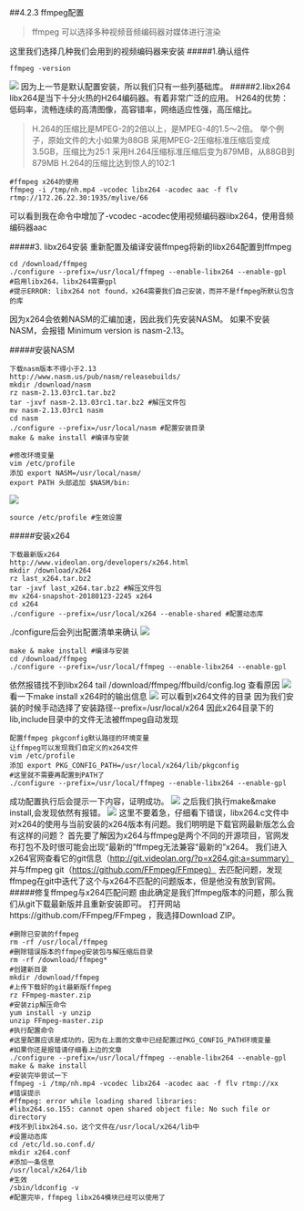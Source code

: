 ##4.2.3 ffmpeg配置
> ffmpeg 可以选择多种视频音频编码器对媒体进行渲染

这里我们选择几种我们会用到的视频编码器来安装
#####1.确认组件
```
ffmpeg -version
```
![](/assets/微信截图_20180124102624.png)
因为上一节是默认配置安装，所以我们只有一些列基础库。
#####2.libx264
libx264是当下十分火热的H264编码器。有着非常广泛的应用。
H264的优势：低码率，流畅连续的高清图像，高容错率，网络适应性强，高压缩比。

>H.264的压缩比是MPEG-2的2倍以上，是MPEG-4的1.5～2倍。
举个例子，原始文件的大小如果为88GB
采用MPEG-2压缩标准压缩后变成3.5GB，压缩比为25∶1
采用H.264压缩标准压缩后变为879MB，从88GB到879MB
H.264的压缩比达到惊人的102∶1

```
#ffmpeg x264的使用
ffmpeg -i /tmp/nh.mp4 -vcodec libx264 -acodec aac -f flv rtmp://172.26.22.30:1935/mylive/66

```
可以看到我在命令中增加了-vcodec -acodec使用视频编码器libx264，使用音频编码器aac

#####3. libx264安装
重新配置及编译安装ffmpeg将新的libx264配置到ffmpeg
```
cd /download/ffmpeg
./configure --prefix=/usr/local/ffmpeg --enable-libx264 --enable-gpl
#启用libx264，libx264需要gpl
#提示ERROR: libx264 not found，x264需要我们自己安装，而并不是ffmpeg所默认包含的库
```
因为x264会依赖NASM的汇编加速，因此我们先安装NASM。
如果不安装NASM，会报错 Minimum version is nasm-2.13。

#####安装NASM
```
下载nasm版本不得小于2.13
http://www.nasm.us/pub/nasm/releasebuilds/  
mkdir /download/nasm
rz nasm-2.13.03rc1.tar.bz2 
tar -jxvf nasm-2.13.03rc1.tar.bz2 #解压文件包
mv nasm-2.13.03rc1 nasm 
cd nasm
./configure --prefix=/usr/local/nasm #配置安装目录
make & make install #编译与安装

#修改环境变量
vim /etc/profile
添加 export NASM=/usr/local/nasm/
export PATH 头部追加 $NASM/bin: 
```
![](/assets/微信截图_20180124112101.png)
```
source /etc/profile #生效设置
```
#####安装x264

```
下载最新版x264
http://www.videolan.org/developers/x264.html  
mkdir /download/x264
rz last_x264.tar.bz2  
tar -jxvf last_x264.tar.bz2 #解压文件包
mv x264-snapshot-20180123-2245 x264 
cd x264
./configure --prefix=/usr/local/x264 --enable-shared #配置动态库
```
./configure后会列出配置清单来确认
![](/assets/微信截图_20180124112621.png) 

```
make & make install #编译与安装
cd /download/ffmpeg
./configure --prefix=/usr/local/ffmpeg --enable-libx264 --enable-gpl
```
依然报错找不到libx264
tail /download/ffmpeg/ffbuild/config.log 查看原因
![](/assets/微信截图_20180124114151.png) 
看一下make install x264时的输出信息
![](/assets/微信截图_20180124114257.png)
可以看到x264文件的目录
因为我们安装的时候手动选择了安装路径--prefix=/usr/local/x264
因此x264目录下的lib,include目录中的文件无法被ffmpeg自动发现

```
配置ffmpeg pkgconfig默认路径的环境变量
让ffmpeg可以发现我们自定义的x264文件
vim /etc/profile 
添加 export PKG_CONFIG_PATH=/usr/local/x264/lib/pkgconfig
#这里就不需要再配置到PATH了
./configure --prefix=/usr/local/ffmpeg --enable-libx264 --enable-gpl 
```
成功配置执行后会提示一下内容，证明成功。
![](/assets/微信截图_20180124132707.png)
之后我们执行make&make install,会发现依然有报错。
![
](/assets/微信截图_20180124155913.png)
这里不要着急，仔细看下错误，libx264.c文件中对x264的使用与当前安装的x264版本有问题。我们明明是下载官网最新版怎么会有这样的问题？
首先要了解因为x264与ffmpeg是两个不同的开源项目，官网发布打包不及时很可能会出现“最新的”ffmpeg无法兼容“最新的”x264。
我们进入x264官网查看它的git信息（http://git.videolan.org/?p=x264.git;a=summary） 并与ffmpeg git（https://github.com/FFmpeg/FFmpeg） 去匹配问题，发现ffmpeg在git中迭代了这个与x264不匹配的问题版本，但是他没有放到官网。
#####修复ffmpeg与x264匹配问题
由此确定是我们ffmpeg版本的问题，那么我们从git下载最新版并且重新安装即可。
打开网站https://github.com/FFmpeg/FFmpeg ，我选择Download ZIP。
```
#删除已安装的ffmpeg
rm -rf /usr/local/ffmpeg
#删除错误版本的ffmpeg安装包与解压缩后目录 
rm -rf /download/ffmpeg*
#创建新目录
mkdir /download/ffmpeg 
#上传下载好的git最新版ffmpeg
rz FFmpeg-master.zip
#安装zip解压命令
yum install -y unzip
unzip FFmpeg-master.zip
#执行配置命令
#这里配置应该是成功的，因为在上面的文章中已经配置过PKG_CONFIG_PATH环境变量
#如果你还是报错请仔细看上边的文章
./configure --prefix=/usr/local/ffmpeg --enable-libx264 --enable-gpl 
make & make install
#安装完毕尝试一下
ffmpeg -i /tmp/nh.mp4 -vcodec libx264 -acodec aac -f flv rtmp://xx
#错误提示
#ffmpeg: error while loading shared libraries: 
#libx264.so.155: cannot open shared object file: No such file or directory
#找不到libx264.so，这个文件在/usr/local/x264/lib中
#设置动态库
cd /etc/ld.so.conf.d/
mkdir x264.conf
#添加一条信息
/usr/local/x264/lib
#生效
/sbin/ldconfig -v
#配置完毕，ffmpeg libx264模块已经可以使用了
``` 







